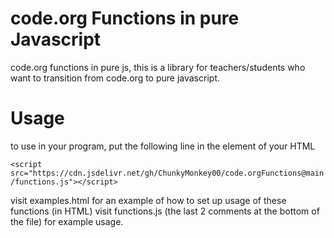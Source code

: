 # code.org Functions in pure Javascript
code.org functions in pure js, this is a library for teachers/students who want to transition from code.org to pure javascript.

# Usage
to use in your program, put the following line in the <head> element of your HTML

`<script src="https://cdn.jsdelivr.net/gh/ChunkyMonkey00/code.orgFunctions@main/functions.js"></script>`

visit examples.html for an example of how to set up usage of these functions (in HTML)
visit functions.js (the last 2 comments at the bottom of the file) for example usage.
